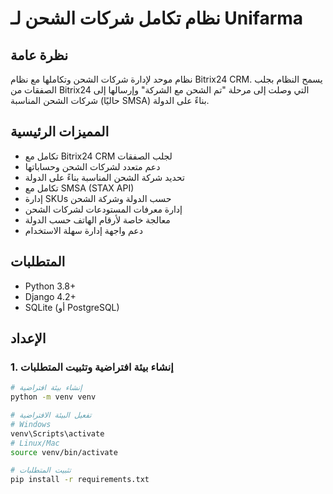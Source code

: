 # نظام تكامل شركات الشحن لـ Unifarma

## نظرة عامة
نظام موحد لإدارة شركات الشحن وتكاملها مع نظام Bitrix24 CRM. يسمح النظام بجلب الصفقات من Bitrix24 التي وصلت إلى مرحلة "تم الشحن مع الشركة" وإرسالها إلى شركات الشحن المناسبة (حاليًا SMSA) بناءً على الدولة.

## المميزات الرئيسية
- تكامل مع Bitrix24 CRM لجلب الصفقات
- دعم متعدد لشركات الشحن وحساباتها
- تحديد شركة الشحن المناسبة بناءً على الدولة
- تكامل مع SMSA (STAX API)
- إدارة SKUs حسب الدولة وشركة الشحن
- إدارة معرفات المستودعات لشركات الشحن
- معالجة خاصة لأرقام الهاتف حسب الدولة
- دعم واجهة إدارة سهلة الاستخدام

## المتطلبات
- Python 3.8+
- Django 4.2+
- SQLite (أو PostgreSQL)

## الإعداد

### 1. إنشاء بيئة افتراضية وتثبيت المتطلبات

```bash
# إنشاء بيئة افتراضية
python -m venv venv

# تفعيل البيئة الافتراضية
# Windows
venv\Scripts\activate
# Linux/Mac
source venv/bin/activate

# تثبيت المتطلبات
pip install -r requirements.txt
```

